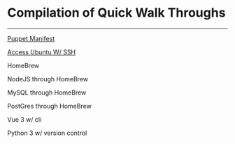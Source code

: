 # Compilation of Quick Walk Throughs

---

[Puppet Manifest](https://github.com/MarcusYSera/How-to/blob/main/puppetCode.md)

[Access Ubuntu W/ SSH](https://github.com/MarcusYSera/How-to/blob/main/accessUbuntuWithSSH.md)

HomeBrew

NodeJS through HomeBrew

MySQL through HomeBrew

PostGres through HomeBrew

Vue 3 w/ cli

Python 3 w/ version control
